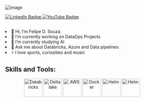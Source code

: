 ![image](https://github.com/user-attachments/assets/15457a2e-ee4b-4453-badc-9995f0217fca)<div id="badges">
  <a href="https://www.linkedin.com/in/felipe-d-souza-171345265">
    <img src="https://img.shields.io/badge/LinkedIn-blue?style=for-the-badge&logo=linkedin&logoColor=white" alt="LinkedIn Badge"/>
  </a>
  <a href="https://www.youtube.com/channel/UCoBtLeFHDpG6YTkAhQ974gA">
    <img src="https://img.shields.io/badge/YouTube-red?style=for-the-badge&logo=youtube&logoColor=white" alt="YouTube Badge"/>
  </a>
</div>
</br>
<li>👋 Hi, I’m Felipe D. Souza.</li>
<li>🔭 I’m currently working on DataOps Projects</li>
<li>🌱 I’m currently studying AI</li>
<li>💬 Ask me about Databricks, Azure and Data pipelines</li>
<li>⚡ I love sports, curiosities and music</li>

## Skills and Tools: <div>
<p align="center">
  <a href="https://www.databricks.com/" target="_blank" rel="noreferrer"> <img src="https://2655225.fs1.hubspotusercontent-na1.net/hubfs/2655225/databricks-logo-1.png?width=500&name=databricks-logo-1.png" title="Databricks" alt="Databricks" width="60" height="60"/></a>
  <a href="https://delta.io/" target="_blank" rel="noreferrer"> <img src="https://www.databricks.com/wp-content/uploads/2019/09/delta-lake-logo.png" title="Delta lake" alt="Delta lake" width="60" height="60"/></a>
  <a href="https://aws.amazon.com/" target="_blank" rel="noreferrer"> <img src="https://banner2.cleanpng.com/20190418/qty/kisspng-amazon-web-services-logo-cloud-computing-amazon-co-logoaws-1-itnext-summit-1713897691932.webp" title="AWS" alt="AWS" width="60" height="60"/></a> 
  <a href="https://www.docker.com/" target="_blank" rel="noreferrer"> <img src="https://encrypted-tbn0.gstatic.com/images?q=tbn:ANd9GcTqea62MI9LsCBEPZ4WCRjBO7eKY08zYXacGg&s" title="Docker" alt="Docker" width="60" height="60"/></a>
  <a href="https://www.python.com/" target="_blank" rel="noreferrer"> <img src="https://i0.wp.com/junilearning.com/wp-content/uploads/2020/06/python-programming-language.webp?fit=1920%2C1920&ssl=1" title="Python" alt="Helm" width="60" height="60"/></a>
  <a href="https://helm.sh/" target="_blank" rel="noreferrer"> <img src="https://www.redhat.com/rhdc/managed-files/helm.svg" title="Helm" alt="Helm" width="60" height="60"/></a>


  
</p>
